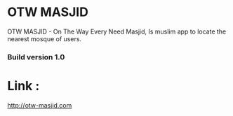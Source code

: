 # OTW MASJID
OTW MASJID - On The Way Every Need Masjid, Is muslim app to locate the nearest mosque of users.

<h3> Build version 1.0 </h3>

# Link :
http://otw-masjid.com
